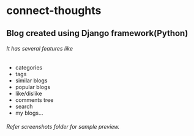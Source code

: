 # connect-thoughts
## Blog created using Django framework(Python)
###### It has several features like
  - categories
  - tags
  - similar blogs
  - popular blogs
  - like/dislike
  - comments tree
  - search
  - my blogs...

###### Refer screenshots folder for sample preview.
  
